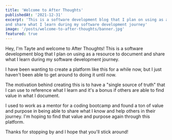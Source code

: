 ```yaml
---
title: 'Welcome to After Thoughts'
publishedAt: '2021-12-31'
excerpt: 'This is a software development blog that I plan on using as a resource to document
and share what I learn during my software development journey'
image: '/posts/welcome-to-after-thoughts/banner.jpg'
featured: true
---
```


Hey, I'm Tayte and welcome to After Thoughts! This is a software development blog that I plan on using as a resource to document
and share what I learn during my software development journey.

I have been wanting to create a platform like this for a while now, but I just haven't been able to get around to doing it until now.

The motivation behind creating this is to have a "single source of truth" that I can use to reference what I learn and it's a bonus if others
are able to find value in what I document.

I used to work as a mentor for a coding bootcamp and found a ton of value and purpose in being able to share
what I know and help others in their journey. I'm hoping to find that value and purpose again through this platform.

Thanks for stopping by and I hope that you'll stick around!
